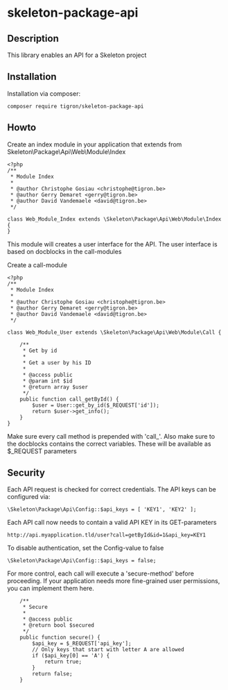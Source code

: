 # skeleton-package-api

## Description

This library enables an API for a Skeleton project


## Installation

Installation via composer:

    composer require tigron/skeleton-package-api

## Howto

Create an index module in your application that extends from Skeleton\Package\Api\Web\Module\Index

	<?php
	/**
	 * Module Index
	 *
	 * @author Christophe Gosiau <christophe@tigron.be>
	 * @author Gerry Demaret <gerry@tigron.be>
	 * @author David Vandemaele <david@tigron.be>
	 */

	class Web_Module_Index extends \Skeleton\Package\Api\Web\Module\Index {
	}

This module will creates a user interface for the API. The user interface is
based on docblocks in the call-modules


Create a call-module

	<?php
	/**
	 * Module Index
	 *
	 * @author Christophe Gosiau <christophe@tigron.be>
	 * @author Gerry Demaret <gerry@tigron.be>
	 * @author David Vandemaele <david@tigron.be>
	 */

	class Web_Module_User extends \Skeleton\Package\Api\Web\Module\Call {

		/**
		 * Get by id
		 *
		 * Get a user by his ID
		 *
		 * @access public
		 * @param int $id
		 * @return array $user
		 */
		public function call_getById() {
			$user = User::get_by_id($_REQUEST['id']);
			return $user->get_info();
		}
	}

Make sure every call method is prepended with 'call_'.
Also make sure to the docblocks contains the correct variables. These will be
available as $_REQUEST parameters

## Security

Each API request is checked for correct credentials. The API keys can be configured via:

    \Skeleton\Package\Api\Config::$api_keys = [ 'KEY1', 'KEY2' ];

Each API call now needs to contain a valid API KEY in its GET-parameters

    http://api.myapplication.tld/user?call=getById&id=1&api_key=KEY1

To disable authentication, set the Config-value to false

    \Skeleton\Package\Api\Config::$api_keys = false;

For more control, each call will execute a 'secure-method' before proceeding. If
your application needs more fine-grained user permissions, you can implement
them here.


		/**
		 * Secure
		 *
		 * @access public
		 * @return bool $secured
		 */
		public function secure() {
		    $api_key = $_REQUEST['api_key'];
		    // Only keys that start with letter A are allowed
		    if ($api_key[0] == 'A') {
		    	return true;
		    }
		    return false;
		}
